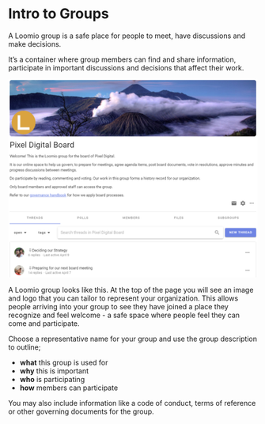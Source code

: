 # Intro to Groups

A Loomio group is a safe place for people to meet, have discussions and make decisions. 

It’s a container where group members can find and share information, participate in important discussions and decisions that affect their work.  

![](group_page_1.png)

A Loomio group looks like this.  At the top of the page you will see an image and logo that you can tailor to represent your organization.  This allows people arriving into your group to see they have joined a place they recognize and feel welcome - a safe space where people feel they can come and participate.

Choose a representative name for your group and use the group description to outline;
- **what** this group is used for
- **why** this is important
- **who** is participating 
- **how** members can participate

You may also include information like a code of conduct, terms of reference or other governing documents for the group.
